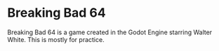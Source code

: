 # Breaking Bad 64

Breaking Bad 64 is a game created in the Godot Engine starring Walter White.
This is mostly for practice.
 
